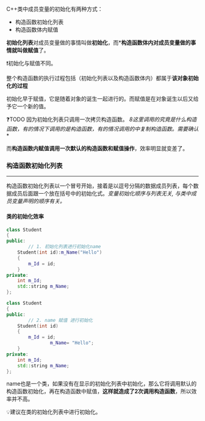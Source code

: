 C++类中成员变量的初始化有两种方式：

- 构造函数初始化列表
- 构造函数体内赋值

**初始化列表**对成员变量做的事情叫做**初始化**，而***构造函数体内对成员变量做的事情就叫做赋值**了。

❗初始化与赋值不同。

整个构造函数的执行过程包括（初始化列表以及构造函数体内）都属于**该对象初始化的过程**

初始化早于赋值，它是随着对象的诞生一起进行的。而赋值是在对象诞生以后又给予它一个新的值。

❓TODO 因为初始化列表只调用一次拷贝构造函数。 *8这里调用的究竟是什么构造函数，有的情况下调用的是构造函数，有的情况调用的中复制构造函数。需要确认**

而**构造函数内赋值调用一次默认的构造函数和赋值操作**，效率明显就变差了。

### 构造函数初始化列表
---
构造函数初始化列表以一个冒号开始，接着是以逗号分隔的数据成员列表，每个数据成员后面跟一个放在括号中的初始化式。*变量初始化顺序与列表无关, 与类中成员变量声明的顺序有关。*

#### 类的初始化效率

```cpp
class Student
{
public:
        // 1. 初始化列表进行初始化name
	Student(int id):m_Name("Hello")
	{
		m_Id = id;
	}
private:
	int m_Id;
	std::string m_Name;
};

class Student
{
public:
        // 2. name 赋值 进行初始化
	Student(int id)
	{
		m_Id = id;
                m_Name= "Hello";
	}
private:
	int m_Id;
	std::string m_Name;
};
```

name也是一个类，如果没有在显示的初始化列表中初始化，那么它将调用默认的构造函数初始化，再在构造函数中赋值，**这样就造成了2次调用构造函数**，所以效率并不高。

💡建议在类的初始化列表中进行初始化。



